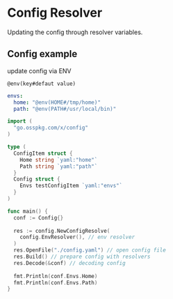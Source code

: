 # Config Resolver

Updating the config through resolver variables.

## Config example

update config via ENV

```text
@env(key#defaut value)
```

```yaml
envs:
  home: "@env(HOME#/tmp/home)"
  path: "@env(PATH#/usr/local/bin)"
```

```go
import (
  "go.osspkg.com/x/config"
)

type (
  ConfigItem struct {
    Home string `yaml:"home"`
    Path string `yaml:"path"`
  }
  Config struct {
    Envs testConfigItem `yaml:"envs"`
  }
)

func main() {
  conf := Config{}
  
  res := config.NewConfigResolve(
    config.EnvResolver(), // env resolver 
  )
  res.OpenFile("./config.yaml") // open config file
  res.Build() // prepare config with resolvers
  res.Decode(&conf) // decoding config
  
  fmt.Println(conf.Envs.Home)
  fmt.Println(conf.Envs.Path)
}

```